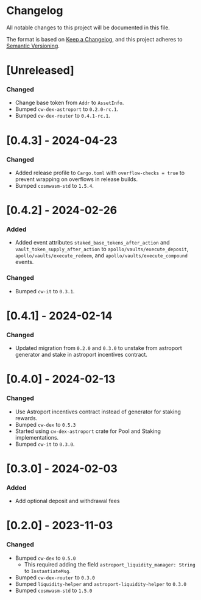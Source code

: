# Changelog

All notable changes to this project will be documented in this file.

The format is based on [Keep a Changelog](https://keepachangelog.com/en/1.0.0/),
and this project adheres to [Semantic Versioning](https://semver.org/spec/v2.0.0.html).

# [Unreleased]

### Changed

- Change base token from `Addr` to `AssetInfo`.
- Bumped `cw-dex-astroport` to `0.2.0-rc.1`.
- Bumped `cw-dex-router` to `0.4.1-rc.1`.


# [0.4.3] - 2024-04-23

### Changed

- Added release profile to `Cargo.toml` with `overflow-checks = true` to prevent wrapping on overflows in release builds.
- Bumped `cosmwasm-std` to `1.5.4`.

# [0.4.2] - 2024-02-26

### Added

- Added event attributes `staked_base_tokens_after_action` and `vault_token_supply_after_action` to `apollo/vaults/execute_deposit`, `apollo/vaults/execute_redeem`, and `apollo/vaults/execute_compound` events.

### Changed

- Bumped `cw-it` to `0.3.1`.

# [0.4.1] - 2024-02-14

### Changed

- Updated migration from `0.2.0` and `0.3.0` to unstake from astroport generator and stake in astroport incentives contract.

# [0.4.0] - 2024-02-13

### Changed

- Use Astroport incentives contract instead of generator for staking rewards.
- Bumped `cw-dex` to `0.5.3`
- Started using `cw-dex-astroport` crate for Pool and Staking implementations.
- Bumped `cw-it` to `0.3.0`.

# [0.3.0] - 2024-02-03

### Added
- Add optional deposit and withdrawal fees

# [0.2.0] - 2023-11-03

### Changed

- Bumped `cw-dex` to `0.5.0`
  - This required adding the field `astroport_liquidity_manager: String` to `InstantiateMsg`.
- Bumped `cw-dex-router` to `0.3.0`
- Bumped `liquidity-helper` and `astroport-liquidity-helper` to `0.3.0`
- Bumped `cosmwasm-std` to `1.5.0`
